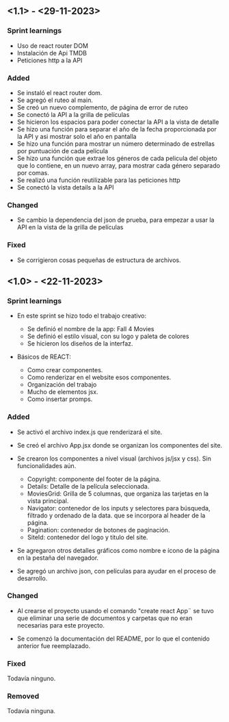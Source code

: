 ## <1.1> - <29-11-2023>

### Sprint learnings

* Uso de react router DOM
* Instalación de Api TMDB
* Peticiones http a la API

### Added
* Se instaló el react router dom. 
* Se agregó el ruteo al main.
* Se creó un nuevo complemento, de página de error de ruteo
* Se conectó la API a la grilla de películas
* Se hicieron los espacios para poder conectar la API a la vista de detalle
* Se hizo una función para separar el año de la fecha proporcionada por la API y asi mostrar solo el año en pantalla
* Se hizo una función para mostrar un número determinado de estrellas por puntuación de cada película
* Se hizo una función que extrae los géneros de cada pelicula del objeto que lo contiene, en un nuevo array, para mostrar cada género separado por comas. 
* Se realizó una función reutilizable para las peticiones http
* Se conectó la vista details a la API


### Changed

* Se cambio la dependencia del json de prueba, para empezar a usar la API en la vista de la grilla de películas

### Fixed

* Se corrigieron cosas pequeñas de estructura de archivos. 


## <1.0> - <22-11-2023>

### Sprint learnings

* En este sprint se hizo todo el trabajo creativo:
    - Se definió el nombre de la app: Fall 4 Movies
    - Se definió el estilo visual, con su logo y paleta de colores
    - Se hicieron los diseños de la interfaz.

* Básicos de REACT:
    - Como crear componentes. 
    - Como renderizar en el website esos componentes.
    - Organización del trabajo
    - Mucho de elementos jsx. 
    - Como insertar promps. 

### Added

* Se activó el archivo index.js que renderizará el site. 

* Se creó el archivo App.jsx donde se organizan los componentes del site.

* Se crearon los componentes a nivel visual (archivos js/jsx y css). Sin funcionalidades aún.

    - Copyright: componente del footer de la página.
    - Details: Detalle de la película seleccionada.
    - MoviesGrid: Grilla de 5 columnas, que organiza las tarjetas en la vista principal.
    - Navigator: contenedor de los inputs y selectores para búsqueda, filtrado y ordenado de la data. que se incorpora al header de la página. 
    - Pagination: contenedor de botones de paginación.
    - SiteId: contenedor del logo y titulo del site.

* Se agregaron otros detalles gráficos como nombre e ícono de la página en la pestaña del navegador. 

* Se agregó un archivo json, con películas para ayudar en el proceso de desarrollo. 


### Changed

* Al crearse el proyecto usando el comando "create react App¨ se tuvo que eliminar una serie de documentos y carpetas que no eran necesarias para este proyecto.  

* Se comenzó la documentación del README, por lo que el contenido anterior fue reemplazado. 

### Fixed

Todavía ninguno. 

### Removed

Todavía ninguna. 